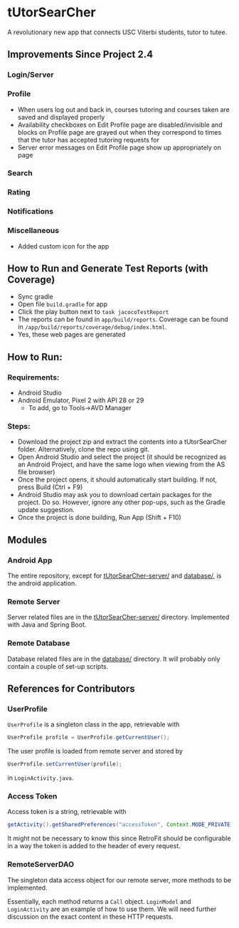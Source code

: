 # tUtorSearCher
A revolutionary new app that connects USC Viterbi students, tutor to tutee.

## Improvements Since Project 2.4

### Login/Server
### Profile
- When users log out and back in, courses tutoring and courses taken are saved and displayed properly
- Availability checkboxes on Edit Profile page are disabled/invisible and blocks on Profile page are grayed out when they correspond to times that the tutor has accepted tutoring requests for
- Server error messages on Edit Profile page show up appropriately on page

### Search
### Rating
### Notifications
### Miscellaneous
- Added custom icon for the app

## How to Run and Generate Test Reports (with Coverage)
- Sync gradle
- Open file `build.gradle` for app
- Click the play button next to `task jacocoTestReport`
- The reports can be found in `app/build/reports`. Coverage can be found in `/app/build/reports/coverage/debug/index.html`.
- Yes, these web pages are generated

## How to Run:

### Requirements:
- Android Studio 
- Android Emulator, Pixel 2 with API 28 or 29
    - To add, go to Tools->AVD Manager 

### Steps:
  - Download the project zip and extract the contents into a tUtorSearCher folder. Alternatively, clone the repo using git.
  - Open Android Studio and select the project (it should be recognized as an Android Project, and have the same logo when viewing from     the AS file browser)
  - Once the project opens, it should automatically start building. If not, press Build (Ctrl + F9)
  - Android Studio may ask you to download certain packages for the project. Do so. However, ignore any other pop-ups, such as the        Gradle update suggestion.
  - Once the project is done building, Run App (Shift + F10)

## Modules
### Android App
The entire repository, except for [tUtorSearCher-server/](tUtorSearCher-server/) and [database/](database/), is the android application.
### Remote Server
Server related files are in the [tUtorSearCher-server/](tUtorSearCher-server/) directory. Implemented with Java and Spring Boot.
### Remote Database
Database related files are in the [database/](database/) directory. It will probably only contain a couple of set-up scripts.

## References for Contributors
### UserProfile
`UserProfile` is a singleton class in the app, retrievable with
```java
UserProfile profile = UserProfile.getCurrentUser();

```
The user profile is loaded from remote server and stored by
```java
UserProfile.setCurrentUser(profile);
```
in `LoginActivity.java`.

### Access Token
Access token is a string, retrievable with
```java
getActivity().getSharedPreferences("accessToken", Context.MODE_PRIVATE);
```
It might not be necessary to know this since RetroFit should be configurable in a way the token is added to the header of every request.

### RemoteServerDAO
The singleton data access object for our remote server, more methods to be implemented.

Essentially, each method returns a `Call` object. `LoginModel` and `LoginActivity` are an example of how to use them. We will need further discussion on the exact content in these HTTP requests.
